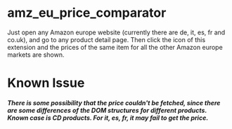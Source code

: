 # amz_eu_price_comparator
Just open any Amazon europe website (currently there are de, it, es, fr and co.uk), and go to any product detail page.
Then click the icon of this extension and the prices of the same item for all the other Amazon europe markets are shown.
# Known Issue
##### There is some possibility that the price couldn't be fetched, since there are some differences of the DOM structures for different products. Known case is CD products. For it, es, fr, it may fail to get the price.
